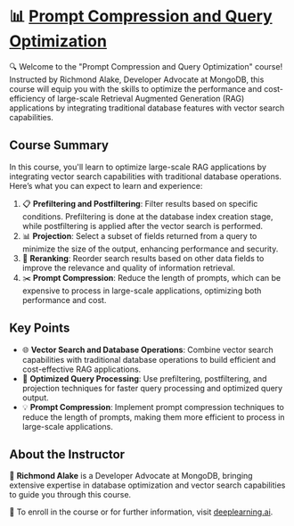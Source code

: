 # 📊 [Prompt Compression and Query Optimization](https://www.deeplearning.ai/short-courses/prompt-compression-and-query-optimization/)

🔍 Welcome to the "Prompt Compression and Query Optimization" course! Instructed by Richmond Alake, Developer Advocate at MongoDB, this course will equip you with the skills to optimize the performance and cost-efficiency of large-scale Retrieval Augmented Generation (RAG) applications by integrating traditional database features with vector search capabilities.

## Course Summary
In this course, you'll learn to optimize large-scale RAG applications by integrating vector search capabilities with traditional database operations. Here’s what you can expect to learn and experience:

1. 📋 **Prefiltering and Postfiltering**: Filter results based on specific conditions. Prefiltering is done at the database index creation stage, while postfiltering is applied after the vector search is performed.
2. 📊 **Projection**: Select a subset of fields returned from a query to minimize the size of the output, enhancing performance and security.
3. 🔄 **Reranking**: Reorder search results based on other data fields to improve the relevance and quality of information retrieval.
4. ✂️ **Prompt Compression**: Reduce the length of prompts, which can be expensive to process in large-scale applications, optimizing both performance and cost.

## Key Points
- 🌐 **Vector Search and Database Operations**: Combine vector search capabilities with traditional database operations to build efficient and cost-effective RAG applications.
- 🚀 **Optimized Query Processing**: Use prefiltering, postfiltering, and projection techniques for faster query processing and optimized query output.
- 💡 **Prompt Compression**: Implement prompt compression techniques to reduce the length of prompts, making them more efficient to process in large-scale applications.

## About the Instructor
🌟 **Richmond Alake** is a Developer Advocate at MongoDB, bringing extensive expertise in database optimization and vector search capabilities to guide you through this course.

🔗 To enroll in the course or for further information, visit [deeplearning.ai](https://www.deeplearning.ai/short-courses/).

